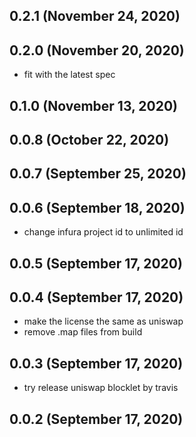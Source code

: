 ## 0.2.1 (November 24, 2020)



## 0.2.0 (November 20, 2020)

- fit with the latest spec

## 0.1.0 (November 13, 2020)



## 0.0.8 (October 22, 2020)



## 0.0.7 (September 25, 2020)


## 0.0.6 (September 18, 2020)

- change infura project id to unlimited id

## 0.0.5 (September 17, 2020)



## 0.0.4 (September 17, 2020)

- make the license the same as uniswap
- remove .map files from build

## 0.0.3 (September 17, 2020)

- try release uniswap blocklet by travis

## 0.0.2 (September 17, 2020)


